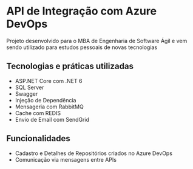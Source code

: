 # API de Integração com Azure DevOps

Projeto desenvolvido para o MBA de Engenharia de Software Ágil e vem sendo utilizado para estudos pessoais de novas tecnologias 

## Tecnologias e práticas utilizadas
- ASP.NET Core com .NET 6
- SQL Server
- Swagger
- Injeção de Dependência
- Mensageria com RabbitMQ
- Cache com REDIS
- Envio de Email com SendGrid

## Funcionalidades
- Cadastro e Detalhes de Repositórios criados no Azure DevOps
- Comunicação via mensagens entre APIs
